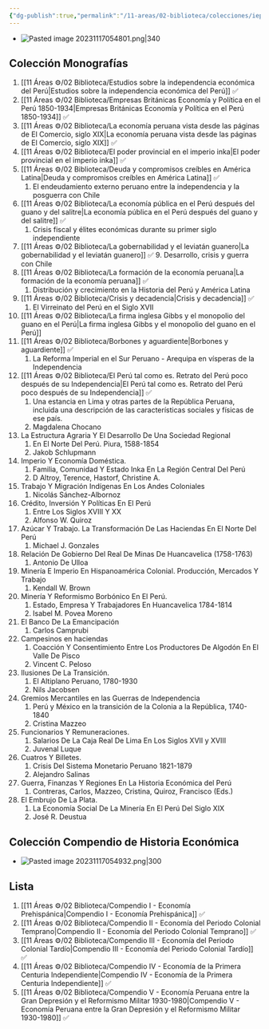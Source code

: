 ```yaml
---
{"dg-publish":true,"permalink":"/11-areas/02-biblioteca/colecciones/iep-historia-economica/","noteIcon":""}
---
```



- ![Pasted image 20231117054801.png|340](/img/user/11%20%C3%81reas%20%E2%9A%99/02%20Biblioteca/%F0%9F%92%BE%20Adjuntos/Pasted%20image%2020231117054801.png)
## Colección Monografías
1. [[11 Áreas ⚙/02 Biblioteca/Estudios sobre la independencia económica del Perú\|Estudios sobre la independencia económica del Perú]] ✅
2. [[11 Áreas ⚙/02 Biblioteca/Empresas Británicas Economía y Política en el Perú 1850-1934\|Empresas Británicas Economía y Política en el Perú 1850-1934]] ✅
3. [[11 Áreas ⚙/02 Biblioteca/La economía peruana vista desde las páginas de El Comercio, siglo XIX\|La economía peruana vista desde las páginas de El Comercio, siglo XIX]] ✅
4. [[11 Áreas ⚙/02 Biblioteca/El poder provincial en el imperio inka\|El poder provincial en el imperio inka]] ✅
5. [[11 Áreas ⚙/02 Biblioteca/Deuda y compromisos creíbles en América Latina\|Deuda y compromisos creíbles en América Latina]] ✅
	1. El endeudamiento externo peruano entre la independencia y la posguerra con Chile
6. [[11 Áreas ⚙/02 Biblioteca/La economía pública en el Perú después del guano y del salitre\|La economía pública en el Perú después del guano y del salitre]] ✅
	1. Crisis fiscal y élites económicas durante su primer siglo independiente 
7. [[11 Áreas ⚙/02 Biblioteca/La gobernabilidad y el leviatán guanero\|La gobernabilidad y el leviatán guanero]] ✅
	9. Desarrollo, crisis y guerra con Chile
8. [[11 Áreas ⚙/02 Biblioteca/La formación de la economía peruana\|La formación de la economía peruana]] ✅
	1. Distribución y crecimiento en la Historia del Perú y América Latina 
9. [[11 Áreas ⚙/02 Biblioteca/Crisis y decadencia\|Crisis y decadencia]] ✅
	1. El Virreinato del Perú en el Siglo XVII 
10. [[11 Áreas ⚙/02 Biblioteca/La firma inglesa Gibbs y el monopolio del guano en el Perú\|La firma inglesa Gibbs y el monopolio del guano en el Perú]]
11. [[11 Áreas ⚙/02 Biblioteca/Borbones y aguardiente\|Borbones y aguardiente]] ✅
	1. La Reforma Imperial en el Sur Peruano - Arequipa en vísperas de la Independencia 
12. [[11 Áreas ⚙/02 Biblioteca/El Perú tal como es. Retrato del Perú poco después de su Independencia\|El Perú tal como es. Retrato del Perú poco después de su Independencia]] ✅
	1. Una estancia en Lima y otras partes de la República Peruana, incluida una descripción de las características sociales y físicas de ese país.
	2. Magdalena Chocano
13. La Estructura Agraria Y El Desarrollo De Una Sociedad Regional
	1. En El Norte Del Perú. Piura, 1588-1854 
	2. Jakob Schlupmann
14. Imperio Y Economía Doméstica. 
	1. Familia, Comunidad Y Estado Inka En La Región Central Del Perú
	2. D Altroy, Terence, Hastorf, Christine A.
15. Trabajo Y Migración Indígenas En Los Andes Coloniales 
	1. Nicolás Sánchez-Albornoz 
16. Crédito, Inversión Y Políticas En El Perú 
	1. Entre Los Siglos XVIII Y XX 
	2. Alfonso W. Quiroz
17. Azúcar Y Trabajo. La Transformación De Las Haciendas En El Norte Del Perú
	1. Michael J. Gonzales
18. Relación De Gobierno Del Real De Minas De Huancavelica (1758-1763) 
	1. Antonio De Ulloa
19. Minería E Imperio En Hispanoamérica Colonial. Producción, Mercados Y Trabajo 
	1. Kendall W. Brown
20. Minería Y Reformismo Borbónico En El Perú. 
	1. Estado, Empresa Y Trabajadores En Huancavelica 1784-1814 
	2. Isabel M. Povea Moreno
21. El Banco De La Emancipación 
	1. Carlos Camprubi
22. Campesinos en haciendas
	1. Coacción Y Consentimiento Entre Los Productores De Algodón En El Valle De Pisco 
	2. Vincent C. Peloso
23. Ilusiones De La Transición. 
	1. El Altiplano Peruano, 1780-1930 
	2. Nils Jacobsen
24. Gremios Mercantiles en las Guerras de Independencia 
	1. Perú y México en la transición de la Colonia a la República, 1740-1840 
	2. Cristina Mazzeo
25. Funcionarios Y Remuneraciones. 
	1. Salarios De La Caja Real De Lima En Los Siglos XVII y XVIII 
	2. Juvenal Luque
26. Cuatros Y Billetes. 
	1. Crisis Del Sistema Monetario Peruano 1821-1879
	2. Alejandro Salinas
27. Guerra, Finanzas Y Regiones En La Historia Económica del Perú 
	1. Contreras, Carlos, Mazzeo, Cristina, Quiroz, Francisco (Eds.)
28. El Embrujo De La Plata. 
	1. La Economía Social De La Minería En El Perú Del Siglo XIX 
	2. José R. Deustua
## Colección Compendio de Historia Económica
- ![Pasted image 20231117054932.png|300](/img/user/11%20%C3%81reas%20%E2%9A%99/02%20Biblioteca/%F0%9F%92%BE%20Adjuntos/Pasted%20image%2020231117054932.png)
## Lista
1. [[11 Áreas ⚙/02 Biblioteca/Compendio I - Economía Prehispánica\|Compendio I - Economía Prehispánica]] ✅
2. [[11 Áreas ⚙/02 Biblioteca/Compendio II - Economía del Periodo Colonial Temprano\|Compendio II - Economía del Periodo Colonial Temprano]] ✅
3. [[11 Áreas ⚙/02 Biblioteca/Compendio III - Economía del Periodo Colonial Tardío\|Compendio III - Economía del Periodo Colonial Tardío]] ✅
4. [[11 Áreas ⚙/02 Biblioteca/Compendio IV - Economía de la Primera Centuria Independiente\|Compendio IV - Economía de la Primera Centuria Independiente]] ✅
5. [[11 Áreas ⚙/02 Biblioteca/Compendio V - Economía Peruana entre la Gran Depresión y el Reformismo Militar 1930-1980\|Compendio V - Economía Peruana entre la Gran Depresión y el Reformismo Militar 1930-1980]] ✅
